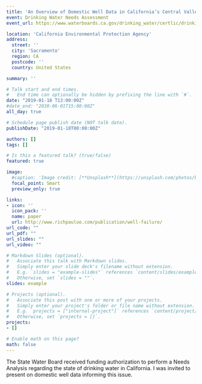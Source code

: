 ```yaml
---
title: 'An Overview of Domestic Well Data in California’s Central Valley: Opportunities for Informed Risk Assessment'
event: Drinking Water Needs Assessment
event_url: https://www.waterboards.ca.gov/drinking_water/certlic/drinkingwater/needs.html

location: 'California Environmental Protection Agency'
address:
  street: ''
  city: 'Sacramento'
  region: CA
  postcode: ''
  country: United States

summary: ''

# Talk start and end times.
#   End time can optionally be hidden by prefixing the line with `#`.
date: "2019-01-18 T13:00:00Z"
#date_end: "2030-06-01T15:00:00Z"
all_day: true

# Schedule page publish date (NOT talk date).
publishDate: "2019-01-18T00:00:00Z"

authors: []
tags: []

# Is this a featured talk? (true/false)
featured: true

image:
  #caption: 'Image credit: [**Unsplash**](https://unsplash.com/photos/bzdhc5b3Bxs)'
  focal_point: Smart
  preview_only: true

links:
- icon: ''
  icon_pack: ''
  name: paper
  url: http://www.richpauloo.com/publication/well-failure/
url_code: ""
url_pdf: ""
url_slides: ""
url_video: ""

# Markdown Slides (optional).
#   Associate this talk with Markdown slides.
#   Simply enter your slide deck's filename without extension.
#   E.g. `slides = "example-slides"` references `content/slides/example-slides.md`.
#   Otherwise, set `slides = ""`.
slides: example

# Projects (optional).
#   Associate this post with one or more of your projects.
#   Simply enter your project's folder or file name without extension.
#   E.g. `projects = ["internal-project"]` references `content/project/deep-learning/index.md`.
#   Otherwise, set `projects = []`.
projects:
- []

# Enable math on this page?
math: false
---
```


The State Water Board received funding authorization to perform a Needs Analysis regarding the state of drinking water in California. I was invited to present on domestic well data informing this issue.


<script async class="speakerdeck-embed" data-id="800408e5645a4ffd867eca9d473eb88c" data-ratio="1.77777777777778" src="//speakerdeck.com/assets/embed.js"></script> 

